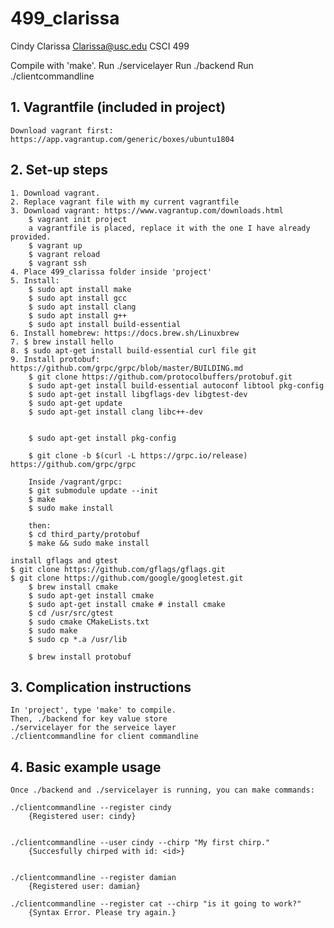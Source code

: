 # 499_clarissa
Cindy Clarissa
Clarissa@usc.edu
CSCI 499


Compile with 'make'.
Run ./servicelayer
Run ./backend
Run ./clientcommandline


## 1. Vagrantfile (included in project)
	Download vagrant first:
	https://app.vagrantup.com/generic/boxes/ubuntu1804 
## 2. Set-up steps
	1. Download vagrant.
	2. Replace vagrant file with my current vagrantfile
	3. Download vagrant: https://www.vagrantup.com/downloads.html
		$ vagrant init project
		a vagrantfile is placed, replace it with the one I have already provided.
		$ vagrant up
		$ vagrant reload
		$ vagrant ssh
	4. Place 499_clarissa folder inside 'project'
	5. Install:
		$ sudo apt install make
		$ sudo apt install gcc
		$ sudo apt install clang
		$ sudo apt install g++
		$ sudo apt install build-essential
	6. Install homebrew: https://docs.brew.sh/Linuxbrew
	7. $ brew install hello
	8. $ sudo apt-get install build-essential curl file git
	9. Install protobuf: https://github.com/grpc/grpc/blob/master/BUILDING.md
		$ git clone https://github.com/protocolbuffers/protobuf.git
		$ sudo apt-get install build-essential autoconf libtool pkg-config
		$ sudo apt-get install libgflags-dev libgtest-dev
		$ sudo apt-get update
		$ sudo apt-get install clang libc++-dev


		$ sudo apt-get install pkg-config

		$ git clone -b $(curl -L https://grpc.io/release) https://github.com/grpc/grpc

		Inside /vagrant/grpc:
		$ git submodule update --init
		$ make
		$ sudo make install

		then:
		$ cd third_party/protobuf
		$ make && sudo make install

	install gflags and gtest
	$ git clone https://github.com/gflags/gflags.git
	$ git clone https://github.com/google/googletest.git
		$ brew install cmake
		$ sudo apt-get install cmake
		$ sudo apt-get install cmake # install cmake
		$ cd /usr/src/gtest
		$ sudo cmake CMakeLists.txt
		$ sudo make
		$ sudo cp *.a /usr/lib

		$ brew install protobuf

## 3. Complication instructions
	In 'project', type 'make' to compile.
	Then, ./backend for key value store
	./servicelayer for the serveice layer
	./clientcommandline for client commandline


## 4. Basic example usage
	Once ./backend and ./servicelayer is running, you can make commands:

	./clientcommandline --register cindy
		{Registered user: cindy}

	
	./clientcommandline --user cindy --chirp "My first chirp."
		{Succesfully chirped with id: <id>}
	
	
	./clientcommandline --register damian
		{Registered user: damian}
	
	./clientcommandline --register cat --chirp "is it going to work?"
		{Syntax Error. Please try again.}
